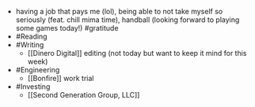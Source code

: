 - having a job that pays me (lol), being able to not take myself so seriously (feat. chill mima time), handball (looking forward to playing some games today!) #gratitude
- #Reading
- #Writing
    - [[Dinero Digital]] editing (not today but want to keep it mind for this week)
- #Engineering
    - [[Bonfire]] work trial
- #Investing
    - [[Second Generation Group, LLC]]
